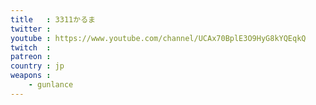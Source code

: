 ```yaml
---
title   : 3311かるま
twitter : 
youtube : https://www.youtube.com/channel/UCAx70BplE3O9HyG8kYQEqkQ
twitch  : 
patreon : 
country : jp
weapons :
    - gunlance
---
```


